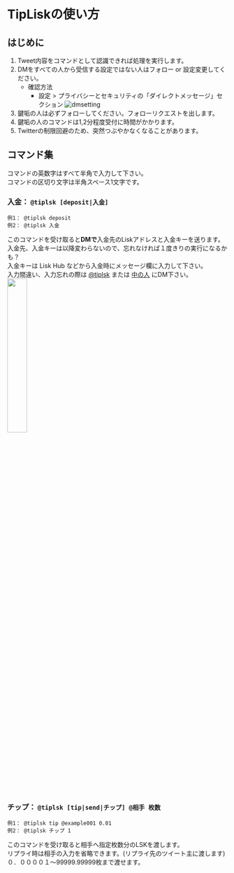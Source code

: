 # TipLiskの使い方

## はじめに
1. Tweet内容をコマンドとして認識できれば処理を実行します。
2. DMをすべての人から受信する設定ではない人はフォロー or 設定変更してください。
   - 確認方法
     - 設定 > プライバシーとセキュリティの「ダイレクトメッセージ」セクション
       ![dmsetting](https://lisknonanika.github.io/tiplisk/img/dmsetting.png)
3. 鍵垢の人は必ずフォローしてください。フォローリクエストを出します。
4. 鍵垢の人のコマンドは1,2分程度受付に時間がかかります。
5. Twitterの制限回避のため、突然つぶやかなくなることがあります。

## コマンド集
コマンドの英数字はすべて半角で入力して下さい。 <br>
コマンドの区切り文字は半角スペース1文字です。

### 入金： ```@tiplsk [deposit|入金]```
  ```
  例1： @tiplsk deposit
  例2： @tiplsk 入金
  ```
  このコマンドを受け取ると**DMで**入金先のLiskアドレスと入金キーを送ります。<br>
  入金先、入金キーは以降変わらないので、忘れなければ１度きりの実行になるかも？<br>
  入金キーは Lisk Hub などから入金時にメッセージ欄に入力して下さい。<br>
  入力間違い、入力忘れの際は [@tiplsk](https://twitter.com/tiplsk) または [中の人](https://twitter.com/ys_mdmg) にDM下さい。
  <img src="https://lisknonanika.github.io/tiplisk/img/howto_deposit.png" width="30%" height="30%"/>
  

### チップ： ```@tiplsk [tip|send|チップ] @相手 枚数```
  ```
  例1： @tiplsk tip @example001 0.01
  例2： @tiplsk チップ 1
  ```
  このコマンドを受け取ると相手へ指定枚数分のLSKを渡します。<br>
  リプライ時は相手の入力を省略できます。(リプライ先のツイート主に渡します)
  ０．００００１〜99999.99999枚まで渡せます。
  
